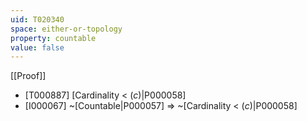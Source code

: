 ```yaml
---
uid: T020340
space: either-or-topology
property: countable
value: false
---
```

[[Proof]]

* [T000887] [Cardinality < $\mathfrak(c)$|P000058]
* [I000067] ~[Countable|P000057] => ~[Cardinality < $\mathfrak(c)$|P000058]

